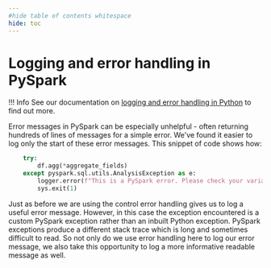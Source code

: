 ```yaml
---
#hide table of contents whitespace
hide: toc
---
```


# Logging and error handling in PySpark

!!! Info
    See our documentation on [logging and error handling in Python][1] to find out more.

Error messages in PySpark can be especially unhelpful - often returning hundreds of lines of messages for a simple error. We've found it easier to log only the start of these error messages. This snippet of code shows how:

```python
    try:
        df.agg(*aggregate_fields)
    except pyspark.sql.utils.AnalysisException as e:
        logger.error(f"This is a PySpark error. Please check your variable: {str(e).split(';')[0]}")
        sys.exit(1)
```

Just as before we are using the control error handling gives us to log a useful error message. However, in this case the exception encountered is a custom PySpark exception rather than an inbuilt Python exception. PySpark exceptions produce a different stack trace which is long and sometimes difficult to read. So not only do we use error handling here to log our error message, we also take this opportunity to log a more informative readable message as well.

[1]: ../python/logging-and-error-handling.md
